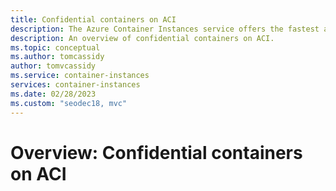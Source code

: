 ```yaml
---
title: Confidential containers on ACI
description: The Azure Container Instances service offers the fastest and simplest way to run isolated containers in Azure, without having to manage virtual machines and without having to adopt a higher-level orchestrator.
description: An overview of confidential containers on ACI. 
ms.topic: conceptual
ms.author: tomcassidy
author: tomvcassidy
ms.service: container-instances
services: container-instances
ms.date: 02/28/2023
ms.custom: "seodec18, mvc"
---
```


# Overview: Confidential containers on ACI